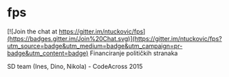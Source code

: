 # fps

[![Join the chat at https://gitter.im/ntuckovic/fps](https://badges.gitter.im/Join%20Chat.svg)](https://gitter.im/ntuckovic/fps?utm_source=badge&utm_medium=badge&utm_campaign=pr-badge&utm_content=badge)
Financiranje političkih stranaka

SD team (Ines, Dino, Nikola) - CodeAcross 2015
